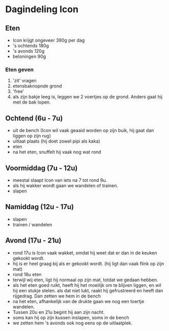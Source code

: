# Dagindeling Icon

## Eten

* Icon krijgt ongeveer 390g per dag
* 's ochtends 180g
* 's avonds 120g
* beloningen 90g

### Eten geven

1. 'zit' vragen
2. etensbaknopnde grond
3. 'free'
4. als zijn bakje leeg is, leggen we 2 voertjes op de grond. Anders gaat hij met de bak lopen. 

## Ochtend (6u - 7u)

* uit de bench (Icon wil vaak geaaid worden op zijn buik, hij gaat dan liggen op zijn rug)
* uitlaat plaats (hij doet zowel pipi als kaka)
* eten
* na het eten, snuffelt hij vaak nog wat rond

## Voormiddag (7u - 12u)

* meestal slaapt Icon van iets na 7 tot rond 9u.
* als hij wakker wordt gaan we wandelen of trainen.
* slapen

## Namiddag (12u - 17u)

* slapen
* trainen / wandelen

## Avond (17u - 21u)

* rond 17u is Icon vaak wakket, omdat hij weet dat er dan in de keuken gekookt wordt.
* hij is er heel graag bij als er gekookt wordt. (hij ligt dan vaak flink op zijn mat)
* rond 18u eten
* terwijl wij eten, ligt hij normaal op zijn mat, totdat we gedaan hebben.
* als het eten goed ruikt, heeft hij het moeilijk om te blijven liggen, en wil hij een stukje stelen. als dat niet lukt, raakt hij gefrustreerd en heeft dan rijgedrag. Dan zetten we hem in de bench
* na het eten, afhankelijk van de drukte gaan we nog een toertje wandelen.
* Tussen 20u en 21u begint hij aan zijn nacht.
* soms kan hij op zijn kussen inslapen, soms in de bench
* we zetten hem 's avonds ook nog eens op de uitlaatplek. 
